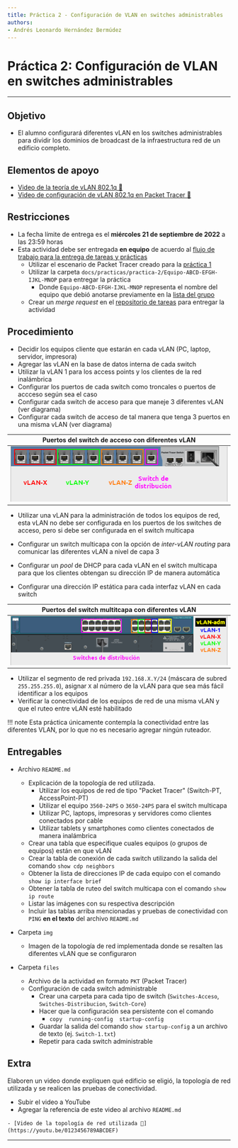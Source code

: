 ```yaml
---
title: Práctica 2 - Configuración de VLAN en switches administrables
authors:
- Andrés Leonardo Hernández Bermúdez
---
```


# Práctica 2: Configuración de VLAN en switches administrables

--------------------------------------------------------------------------------

## Objetivo

- El alumno configurará diferentes vLAN en los switches administrables para dividir los dominios de broadcast de la infraestructura red de un edificio completo.

## Elementos de apoyo

- [Video de la teoría de vLAN 802.1q 📼][video-vlan-802.1q]
- [Video de configuración de vLAN 802.1q en Packet Tracer 📼][video-configuracion-vlan]

## Restricciones

- La fecha límite de entrega es el **miércoles 21 de septiembre de 2022** a las 23:59 horas
- Esta actividad debe ser entregada **en equipo** de acuerdo al [flujo de trabajo para la entrega de tareas y prácticas][flujo-de-trabajo]
    - Utilizar el escenario de Packet Tracer creado para la [práctica 1](../practica-1)
    - Utilizar la carpeta `docs/practicas/practica-2/Equipo-ABCD-EFGH-IJKL-MNOP` para entregar la práctica
        - Donde `Equipo-ABCD-EFGH-IJKL-MNOP` representa el nombre del equipo que debió anotarse previamente en la [lista del grupo][lista-redes]
    - Crear un _merge request_ en el [repositorio de tareas][repo-tareas] para entregar la actividad

## Procedimiento

- Decidir los equipos cliente que estarán en cada vLAN (PC, laptop, servidor, impresora)
- Agregar las vLAN en la base de datos interna de cada switch
- Utilizar la vLAN 1 para los access points y los clientes de la red inalámbrica
- Configurar los puertos de cada switch como troncales o puertos de accceso según sea el caso
- Configurar cada switch de acceso para que maneje 3 diferentes vLAN (ver diagrama)
- Configurar cada switch de acceso de tal manera que tenga 3 puertos en una misma vLAN (ver diagrama)

| Puertos del switch de acceso con diferentes vLAN |
|:--------------------------------------:|
| ![](img/Switch-vLAN.png)

- Utilizar una vLAN para la administración de todos los equipos de red, esta vLAN no debe ser configurada en los puertos de los switches de acceso, pero si debe ser configurada en el switch multicapa

- Configurar un switch multicapa con la opción de _inter-vLAN routing_ para comunicar las diferentes vLAN a nivel de capa 3
- Configurar un _pool_ de DHCP para cada vLAN en el switch multicapa para que los clientes obtengan su dirección IP de manera automática
- Configurar una dirección IP estática para cada interfaz vLAN en cada switch

| Puertos del switch multitcapa con diferentes vLAN |
|:-------------------------------------------------:|
| ![](img/Switch-multicapa-vLAN.png)

- Utilizar el segmento de red privada `192.168.X.Y/24` (máscara de subred `255.255.255.0`), asignar `X` al número de la vLAN para que sea más fácil identificar a los equipos
- Verificar la conectividad de los equipos de red de una misma vLAN y que el ruteo entre vLAN esté habilitado

!!! note
    Esta práctica únicamente contempla la conectividad entre las diferentes VLAN, por lo que no es necesario agregar ningún ruteador.

## Entregables

- Archivo `README.md`
    - Explicación de la topología de red utilizada.
        - Utilizar los equipos de red de tipo "Packet Tracer" (Switch-PT, AccessPoint-PT)
        - Utilizar el equipo `3560-24PS` o `3650-24PS` para el switch multicapa
        - Utilizar PC, laptops, impresoras y servidores como clientes conectados por cable
        - Utilizar tablets y smartphones como clientes conectados de manera inalámbrica
    - Crear una tabla que especifique cuales equipos (o grupos de equipos) están en que vLAN
    - Crear la tabla de conexión de cada switch utilizando la salida del comando `show cdp neighbors`
    - Obtener la lista de direcciones IP de cada equipo con el comando `show ip interface brief`
    - Obtener la tabla de ruteo del switch multicapa con el comando `show ip route`
    - Listar las imágenes con su respectiva descripción
    - Incluir las tablas arriba mencionadas y pruebas de conectividad con `PING` **en el texto** del archivo `README.md`

- Carpeta `img`
    - Imagen de la topología de red implementada donde se resalten las diferentes vLAN que se configuraron

- Carpeta `files`
    - Archivo de la actividad en formato `PKT` (Packet Tracer)
    - Configuración de cada switch administrable
        - Crear una carpeta para cada tipo de switch (`Switches-Acceso`, `Switches-Distribucion`, `Switch-Core`)
        - Hacer que la configuración sea persistente con el comando
            - `copy  running-config  startup-config`
        - Guardar la salida del comando `show startup-config` a un archivo de texto (ej. `Switch-1.txt`)
        - Repetir para cada switch administrable

## Extra

Elaboren un video donde expliquen qué edificio se eligió, la topología de red utilizada y se realicen las pruebas de conectividad.

- Subir el video a YouTube
- Agregar la referencia de este video al archivo `README.md`

```text
- [Video de la topología de red utilizada 📼](https://youtu.be/0123456789ABCDEF)
```

--------------------------------------------------------------------------------

[flujo-de-trabajo]: https://redes-ciencias-unam.gitlab.io/2023-1/tareas-redes/workflow/
[repo-tareas]: https://gitlab.com/Redes-Ciencias-UNAM/2023-1/tareas-redes/-/merge_requests

[lista-redes]: https://tinyurl.com/Lista-Redes-2023-1

[video-vlan-802.1q]: https://www.youtube.com/watch?v=WspQ7R6Xk1M
[video-configuracion-vlan]: https://www.youtube.com/watch?v=1dqTDqt92pY
